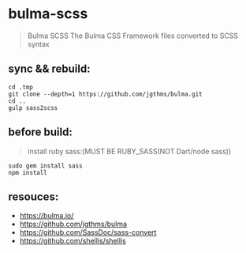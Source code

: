 # bulma-scss
> Bulma SCSS  The Bulma CSS Framework files converted to SCSS syntax

## sync && rebuild:
```shell
cd .tmp
git clone --depth=1 https://github.com/jgthms/bulma.git
cd ..
gulp sass2scss
```

## before build:
> install ruby sass:(MUST BE RUBY_SASS(NOT Dart/node sass))
```shell
sudo gem install sass
npm install
```

## resouces:
+ https://bulma.io/
+ https://github.com/jgthms/bulma
+ https://github.com/SassDoc/sass-convert
+ https://github.com/shelljs/shelljs
